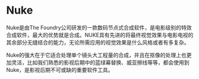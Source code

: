 # Nuke

Nuke是由The Foundry公司研发的一款数码节点式合成软件，是电影级别的特效合成软件，最大的优势就是合成。NUKE具有先进的将最终视觉效果与电影电视的其余部分无缝结合的能力，无论所需应用的视觉效果是什么风格或者有多复杂。

Nuke的强大在于它适合处理单个镜头大工程量的合成，并且在抠像的处理上也更加灵活，比如我们熟悉的影视后期中的蓝绿幕替换、威亚擦线等等，都会使用到Nuke，是影视后期不可或缺的重要软件工具。